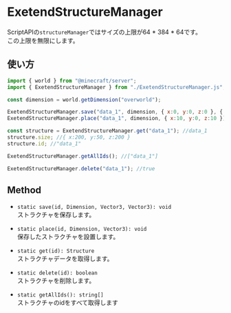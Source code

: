 # ExetendStructureManager
ScriptAPIの`structureManager`ではサイズの上限が64 * 384 * 64です。  
この上限を無限にします。

## 使い方

```javascript
import { world } from "@minecraft/server";
import { ExetendStructureManager } from "./ExetendStructureManager.js";

const dimension = world.getDimension("overworld");

ExetendStructureManager.save("data_1", dimension, { x:0, y:0, z:0 }, { x:200, y:50, z:200 }); //undefined
ExetendStructureManager.place("data_1", dimension, { x:10, y:0, z:10 }); //undefined

const structure = ExetendStructureManager.get("data_1"); //data_1
structure.size; //{ x:200, y:50, z:200 }
structure.id; //"data_1"

ExetendStructureManager.getAllIds(); //["data_1"]

ExetendStructureManager.delete("data_1"); //true
```

## Method

- `static save(id, Dimension, Vector3, Vector3): void`  
  ストラクチャを保存します。

- `static place(id, Dimension, Vector3): void`  
  保存したストラクチャを設置します。

- `static get(id): Structure`  
  ストラクチャデータを取得します。
  
- `static delete(id): boolean`  
  ストラクチャを削除します。

- `static getAllIds(): string[]`  
  ストラクチャのidをすべて取得します
